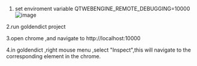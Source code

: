 1. set enviroment variable QTWEBENGINE_REMOTE_DEBUGGING=10000
![image](https://user-images.githubusercontent.com/105986/142788556-f97a6d21-21ea-4e65-862a-5f63bd198bae.png)

2.run goldendict project 

3.open chrome ,and navigate to http://localhost:10000

4.in goldendict ,right mouse menu ,select "Inspect",this will navigate to the corresponding element in the chrome.
